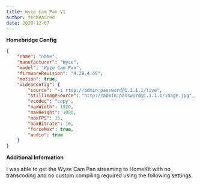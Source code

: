 ```yaml
---
title: Wyze Cam Pan V1
author: techeadred
date: 2020-12-07
---
```

**Homebridge Config**

```json
{
	"name": "name",
	"manufacturer": "Wyze",
	"model": "Wyze Cam Pan",
	"firmwareRevision": "4.29.4.49",
	"motion": true,
	"videoConfig": {
		"source": "-i rtsp://admin:password@1.1.1.1/live",
		"stillImageSource": "http://admin:password@1.1.1.1/image.jpg",
		"vcodec": "copy",
		"maxWidth": 1920,
		"maxHeight": 1080,
		"maxFPS": 15,
		"maxBitrate": 16,
		"forceMax": true,
		"audio": true
	}
}
```

**Additional Information**

I was able to get the Wyze Cam Pan streaming to HomeKit with no transcoding and no custom compiling required using the following settings.
